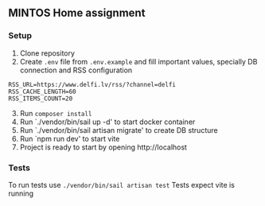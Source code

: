 ## MINTOS Home assignment

### Setup

1. Clone repository
2. Create `.env` file from `.env.example` and fill important values, specially DB connection and RSS configuration
```
RSS_URL=https://www.delfi.lv/rss/?channel=delfi
RSS_CACHE_LENGTH=60
RSS_ITEMS_COUNT=20
```
3. Run `composer install`
4. Run `./vendor/bin/sail up -d' to start docker container
5. Run `./vendor/bin/sail artisan migrate' to create DB structure
6. Run `npm run dev' to start vite
7. Project is ready to start by opening http://localhost

### Tests

To run tests use `./vendor/bin/sail artisan test`
Tests expect vite is running
